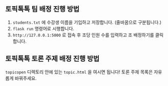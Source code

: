 ## 토픽톡톡 팀 배정 진행 방법
1. `students.txt` 에 수강생 이름을 기입하고 저장합니다. (줄바꿈으로 구분됩니다.)
2. `flask run` 명령어로 시행합니다. 
3. `http://127.0.0.1:5000` 로 접속 후 조당 인원 수를 입력하고 조 배정하기를 클릭합니다.

## 토픽톡톡 토론 주제 배정 진행 방법
`topicopen` 디렉토리 안에 있는 `topic.html` 을 여시면 됩니다!
토론 주제 목록은 자유롭게 바꿔주세요.